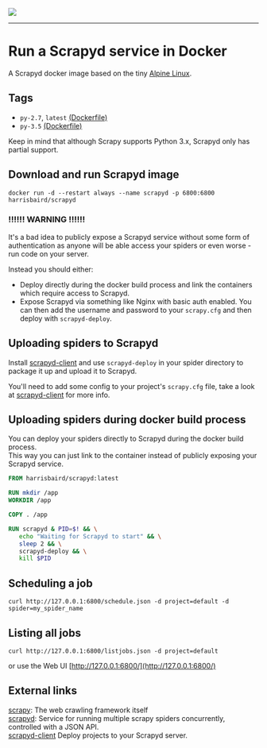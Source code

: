 [![](https://images.microbadger.com/badges/image/harrisbaird/scrapyd.svg)](https://microbadger.com/images/harrisbaird/scrapyd "Get your own image badge on microbadger.com")

---

# Run a Scrapyd service in Docker

A Scrapyd docker image based on the tiny [Alpine Linux](https://hub.docker.com/_/alpine/).

## Tags
* `py-2.7`, `latest` [(Dockerfile)](https://github.com/harrisbaird/docker-scrapyd/blob/master/py2.7/Dockerfile)
* `py-3.5` [(Dockerfile)](https://github.com/harrisbaird/docker-scrapyd/blob/master/py3.5/Dockerfile)

Keep in mind that although Scrapy supports Python 3.x, Scrapyd only has partial support.

## Download and run Scrapyd image
    docker run -d --restart always --name scrapyd -p 6800:6800 harrisbaird/scrapyd

### !!!!!! WARNING !!!!!!
It's a bad idea to publicly expose a Scrapyd service without some form of authentication as anyone will be able access your spiders or even worse - run code on your server.

Instead you should either:
* Deploy directly during the docker build process and link the containers which require access to Scrapyd.
* Expose Scrapyd via something like Nginx with basic auth enabled. You can then add the username and password to your `scrapy.cfg` and then deploy with `scrapyd-deploy`.

## Uploading spiders to Scrapyd
Install [scrapyd-client](https://github.com/scrapy/scrapyd-client) and use `scrapyd-deploy` in your spider directory to package it up and upload it to Scrapyd.

You'll need to add some config to your project's `scrapy.cfg` file, take a look at [scrapyd-client](https://github.com/scrapy/scrapyd-client) for more info.

## Uploading spiders during docker build process
You can deploy your spiders directly to Scrapyd during the docker build process.  
This way you can just link to the container instead of publicly exposing your Scrapyd service.

```dockerfile
FROM harrisbaird/scrapyd:latest

RUN mkdir /app
WORKDIR /app

COPY . /app

RUN scrapyd & PID=$! && \
   echo "Waiting for Scrapyd to start" && \
   sleep 2 && \
   scrapyd-deploy && \
   kill $PID
```

## Scheduling a job
    curl http://127.0.0.1:6800/schedule.json -d project=default -d spider=my_spider_name

## Listing all jobs
    curl http://127.0.0.1:6800/listjobs.json -d project=default

or use the Web UI [http://127.0.0.1:6800/](http://127.0.0.1:6800/)

## External links

[scrapy](http://scrapy.readthedocs.org/en/latest/): The web crawling framework itself  
[scrapyd](http://scrapyd.readthedocs.org/en/latest/): Service for running multiple scrapy spiders concurrently, controlled with a JSON API.   
[scrapyd-client](https://github.com/scrapy/scrapyd-client) Deploy projects to your Scrapyd server.
